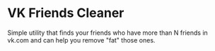 VK Friends Cleaner
===================
Simple utility that finds your friends who have more than N friends in vk.com and can help you remove "fat" those ones.
